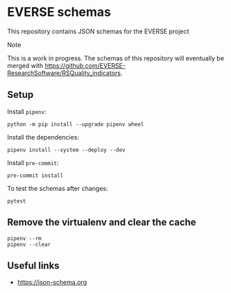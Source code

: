 # EVERSE schemas

This repository contains JSON schemas for the EVERSE project

> [!NOTE]
> This is a work in progress. The schemas of this repository will eventually be merged with <https://github.com/EVERSE-ResearchSoftware/RSQuality_indicators>.


## Setup

Install `pipenv`:

```
python -m pip install --upgrade pipenv wheel
```

Install the dependencies:

```
pipenv install --system --deploy --dev
```

Install `pre-commit`:

```
pre-commit install
```

To test the schemas after changes:

```
pytest
```


## Remove the virtualenv and clear the cache

```
pipenv --rm
pipenv --clear
```


## Useful links

- https://json-schema.org
